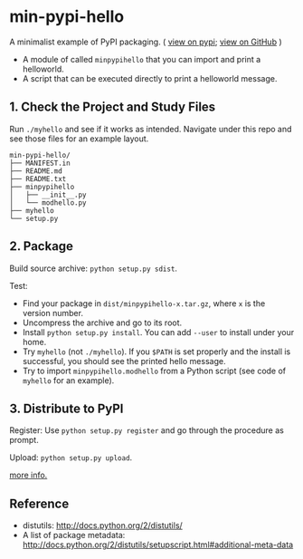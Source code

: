 # min-pypi-hello

A minimalist example of PyPI packaging.
( 
[view on pypi](https://pypi.python.org/pypi/minpypihello/);
[view on GitHub](https://github.com/hupili/min-pypi-hello)
)

   * A module of called `minpypihello` that you can import and print a helloworld.
   * A script that can be executed directly to print a helloworld message.

## 1. Check the Project and Study Files

Run `./myhello` and see if it works as intended. 
Navigate under this repo and see those files for an example layout.

    min-pypi-hello/
    ├── MANIFEST.in
    ├── README.md
    ├── README.txt
    ├── minpypihello
    │   ├── __init__.py
    │   └── modhello.py
    ├── myhello
    └── setup.py

## 2. Package

Build source archive: `python setup.py sdist`.

Test:

   * Find your package in `dist/minpypihello-x.tar.gz`,
   where `x` is the version number.
   * Uncompress the archive and go to its root.
   * Install `python setup.py install`.
   You can add `--user` to install under your home.
   * Try `myhello` (not `./myhello`).
   If you `$PATH` is set properly and the install is successful, 
   you should see the printed hello message.
   * Try to import `minpypihello.modhello` from a Python script
   (see code of `myhello` for an example).

## 3. Distribute to PyPI

Register: Use `python setup.py register` and go through the procedure as prompt. 

Upload: `python setup.py upload`.

[more info.](http://docs.python.org/2/distutils/packageindex.html)

## Reference

   * distutils: 
   <http://docs.python.org/2/distutils/>
   * A list of package metadata: 
   <http://docs.python.org/2/distutils/setupscript.html#additional-meta-data>

